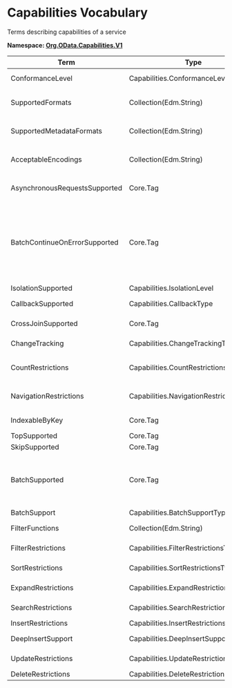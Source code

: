 # Capabilities Vocabulary

Terms describing capabilities of a service

**Namespace: [Org.OData.Capabilities.V1](Org.OData.Capabilities.V1.xml)**

Term|Type|Description
----|----|-----------
ConformanceLevel|Capabilities.ConformanceLevelType|The conformance level achieved by this service
SupportedFormats|Collection(Edm.String)|Media types of supported formats, including format parameters
SupportedMetadataFormats|Collection(Edm.String)|Media types of supported formats for $metadata, including format parameters
AcceptableEncodings|Collection(Edm.String)|List of acceptable compression methods for ($batch) requests, e.g. gzip
AsynchronousRequestsSupported|Core.Tag|Service supports the asynchronous request preference
BatchContinueOnErrorSupported|Core.Tag|Service supports the continue on error preference. Supports $batch requests. Services that apply the BatchContinueOnErrorSupported term should also specify the ContinueOnErrorSupported property from the BatchSupport term.
IsolationSupported|Capabilities.IsolationLevel|Supported odata.isolation levels
CallbackSupported|Capabilities.CallbackType|Supports callbacks for the specified protocols
CrossJoinSupported|Core.Tag|Supports cross joins for the entity sets in this container
ChangeTracking|Capabilities.ChangeTrackingType|Change tracking capabilities of this service or entity set
CountRestrictions|Capabilities.CountRestrictionsType|Restrictions on /$count path suffix and $count=true system query option
NavigationRestrictions|Capabilities.NavigationRestrictionsType|Restrictions on navigating properties according to OData URL conventions
IndexableByKey|Core.Tag|Supports key values according to OData URL conventions
TopSupported|Core.Tag|Supports $top
SkipSupported|Core.Tag|Supports $skip
BatchSupported|Core.Tag|Supports $batch requests. Services that apply the BatchSupported term should also apply the more comprehensive BatchSupport term.
BatchSupport|Capabilities.BatchSupportType|Batch Support for the service
FilterFunctions|Collection(Edm.String)|List of functions and operators supported in $filter
FilterRestrictions|Capabilities.FilterRestrictionsType|Restrictions on $filter expressions
SortRestrictions|Capabilities.SortRestrictionsType|Restrictions on $orderby expressions
ExpandRestrictions|Capabilities.ExpandRestrictionsType|Restrictions on $expand expressions
SearchRestrictions|Capabilities.SearchRestrictionsType|Restrictions on $search expressions
InsertRestrictions|Capabilities.InsertRestrictionsType|Restrictions on insert operations
DeepInsertSupport|Capabilities.DeepInsertSupportType|Deep Insert Support for the service
UpdateRestrictions|Capabilities.UpdateRestrictionsType|Restrictions on update operations
DeleteRestrictions|Capabilities.DeleteRestrictionsType|Restrictions on delete operations

